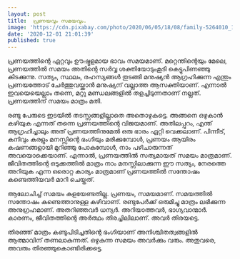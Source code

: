 ```yaml
---
layout: post
title:  പ്രണയവും സമയവും.
image: 'https://cdn.pixabay.com/photo/2020/06/05/18/08/family-5264010_1280.jpg'
date: '2020-12-01 21:01:39'
published: true
---
```


പ്രണയത്തിന്റെ ഏറ്റവും ഊഷ്മളമായ ഭാവം സമയമാണ്. മറ്റെന്തിന്റെയും മേലെ, പ്രണയത്തിൽ സമയം അതിന്റെ സർവ്വ ശക്തിയോടുംകൂടി കെട്ടുപിണഞ്ഞു കിടക്കുന്നു. സത്യം, സ്ഥലം, രഹസ്യങ്ങൾ തുടങ്ങി മനുഷ്യൻ ആഗ്രഹിക്കുന്ന എന്തും പ്രണയത്തോട് ചേർത്തുവയ്ക്കാൻ മനുഷ്യന് വല്ലാത്ത ആസക്തിയാണ്. എന്നാൽ ഇവയെയെല്ലാം തന്നെ, മറ്റു മണ്ഡലങ്ങളിൽ തളച്ചിടുന്നതാണ് നല്ലത്. പ്രണയത്തിന് സമയം മാത്രം മതി.

രണ്ടു പേരുടെ ഇടയിൽ തടസ്സങ്ങളില്ലാതെ അതൊഴുകട്ടെ. അങ്ങനെ ഒഴുകാൻ കഴിയുക എന്നത് തന്നെ പ്രണയത്തിന്റെ വിജയമാണ്. അതിലപ്പുറം, എന്ത് ആഗ്രഹിച്ചാലും അത് പ്രണയത്തിനുമേൽ ഒരു ഭാരം ഏറ്റി വെക്കലാണ്. പിന്നീട്, കനിവും കരളും മനസ്സിന്റെ ഭംഗിയും മരിക്കുമ്പോൾ, പ്രണയം ആയിരം കഷണങ്ങളായി മുറിഞ്ഞു പോകുമ്പോൾ, നാം പഴിചാരുന്നത് അവയൊക്കെയാണ്. എന്നാൽ, പ്രണയത്തിൽ സത്യമായത് സമയം മാത്രമാണ്. ജീവിതത്തിന്റെ ഒടുക്കത്തിൽ മാത്രം നാം മനസ്സിലാക്കുന്ന ഈ സത്യം, നേരത്തെ അറിയുക എന്ന ഒരൊറ്റ കാര്യം മാത്രമാണ് പ്രണയത്തിൽ സന്തോഷം കണ്ടെത്തിയവർ മാറി ചെയ്തത്.

ആലോചിച്ച് സമയം കളയേണ്ടതില്ല. പ്രണയം, സമയമാണ്. സമയത്തിൽ സന്തോഷം കണ്ടെത്താനുള്ള കഴിവാണ്. രണ്ടുപേർക്ക് ഒരുമിച്ചു മാത്രം ലഭിക്കുന്ന അനുഗ്രഹമാണ്. അതറിഞ്ഞവർ ധന്യർ. അറിയാത്തവർ, ഭാഗ്യവാന്മാർ. കാരണം, ജീവിതത്തിന്റെ അർത്ഥം തിരച്ചിലിലാണ്. അവർ തിരയട്ടെ.

തിരഞ്ഞ് മാത്രം കണ്ടുപിടിച്ചതിന്റെ ഭംഗിയാണ് അനിശ്ചിതത്വങ്ങളിൽ ആത്മാവിന് തണലാകുന്നത്. ഒഴുകുന്ന സമയം അവർക്കും വരും. അതുവരെ, അവരും തിരഞ്ഞുകൊണ്ടിരിക്കട്ടെ.